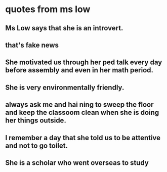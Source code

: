 # quotes from ms low

## Ms Low says that she is an introvert.
## that's fake news 
## She motivated us through her ped talk every day before assembly and even in her math period.
## She is very environmentally friendly.
## always ask me and hai ning to sweep the floor and keep the classoom clean when she is doing her things outside.
## I remember a day that she told us to be attentive and not to go toilet.
## She is a scholar who went overseas to study 
